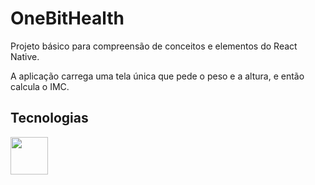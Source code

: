 # OneBitHealth

Projeto básico para compreensão de conceitos e elementos do React Native.

A aplicação carrega uma tela única que pede o peso e a altura, e então calcula o IMC.

## Tecnologias

<img src="https://cdn.jsdelivr.net/gh/devicons/devicon/icons/react/react-original-wordmark.svg" width='60px' height="60px" />
